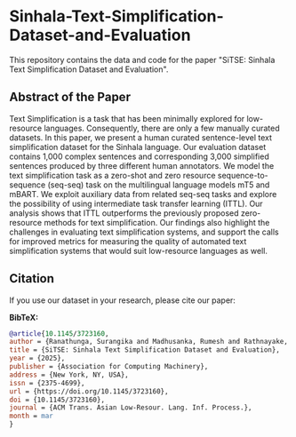 # Sinhala-Text-Simplification-Dataset-and-Evaluation

This repository contains the data and code for the paper "SiTSE: Sinhala Text Simplification Dataset and Evaluation".

## Abstract of the Paper

Text Simplification is a task that has been minimally explored for low-resource languages. Consequently, there are only a few manually curated datasets. In this paper, we present a human curated sentence-level text simplification dataset for the Sinhala language. Our evaluation dataset contains 1,000 complex sentences and corresponding 3,000 simplified sentences produced by three different human annotators. We model the text simplification task as a zero-shot and zero resource sequence-to-sequence (seq-seq) task on the multilingual language models mT5 and mBART. We exploit auxiliary data from related seq-seq tasks and explore the possibility of using intermediate task transfer learning (ITTL). Our analysis shows that ITTL outperforms the previously proposed zero-resource methods for text simplification. Our findings also highlight the challenges in evaluating text simplification systems, and support the calls for improved metrics for measuring the quality of automated text simplification systems that would suit low-resource languages as well. 

## Citation

If you use our dataset in your research, please cite our paper:

**BibTeX:**
```bibtex
@article{10.1145/3723160,
author = {Ranathunga, Surangika and Madhusanka, Rumesh and Rathnayake, Himashi and de Silva, Lahiru and Aluthwala, Thamindu and Peramuna, Saman and Shekhar, Ravi},
title = {SiTSE: Sinhala Text Simplification Dataset and Evaluation},
year = {2025},
publisher = {Association for Computing Machinery},
address = {New York, NY, USA},
issn = {2375-4699},
url = {https://doi.org/10.1145/3723160},
doi = {10.1145/3723160},
journal = {ACM Trans. Asian Low-Resour. Lang. Inf. Process.},
month = mar
}
